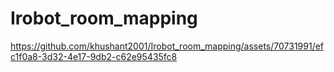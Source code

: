 # Irobot_room_mapping

https://github.com/khushant2001/Irobot_room_mapping/assets/70731991/efc1f0a8-3d32-4e17-9db2-c62e95435fc8

